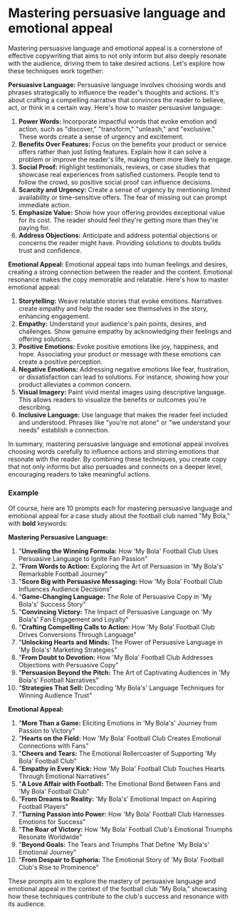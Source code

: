 # Mastering persuasive language and emotional appeal

Mastering persuasive language and emotional appeal is a cornerstone of effective copywriting that aims to not only inform but also deeply resonate with the audience, driving them to take desired actions. Let's explore how these techniques work together:

**Persuasive Language:** Persuasive language involves choosing words and phrases strategically to influence the reader's thoughts and actions. It's about crafting a compelling narrative that convinces the reader to believe, act, or think in a certain way. Here's how to master persuasive language:

1. **Power Words:** Incorporate impactful words that evoke emotion and action, such as "discover," "transform," "unleash," and "exclusive." These words create a sense of urgency and excitement.
2. **Benefits Over Features:** Focus on the benefits your product or service offers rather than just listing features. Explain how it can solve a problem or improve the reader's life, making them more likely to engage.
3. **Social Proof:** Highlight testimonials, reviews, or case studies that showcase real experiences from satisfied customers. People tend to follow the crowd, so positive social proof can influence decisions.
4. **Scarcity and Urgency:** Create a sense of urgency by mentioning limited availability or time-sensitive offers. The fear of missing out can prompt immediate action.
5. **Emphasize Value:** Show how your offering provides exceptional value for its cost. The reader should feel they're getting more than they're paying for.
6. **Address Objections:** Anticipate and address potential objections or concerns the reader might have. Providing solutions to doubts builds trust and confidence.

**Emotional Appeal:** Emotional appeal taps into human feelings and desires, creating a strong connection between the reader and the content. Emotional resonance makes the copy memorable and relatable. Here's how to master emotional appeal:

1. **Storytelling:** Weave relatable stories that evoke emotions. Narratives create empathy and help the reader see themselves in the story, enhancing engagement.
2. **Empathy:** Understand your audience's pain points, desires, and challenges. Show genuine empathy by acknowledging their feelings and offering solutions.
3. **Positive Emotions:** Evoke positive emotions like joy, happiness, and hope. Associating your product or message with these emotions can create a positive perception.
4. **Negative Emotions:** Addressing negative emotions like fear, frustration, or dissatisfaction can lead to solutions. For instance, showing how your product alleviates a common concern.
5. **Visual Imagery:** Paint vivid mental images using descriptive language. This allows readers to visualize the benefits or outcomes you're describing.
6. **Inclusive Language:** Use language that makes the reader feel included and understood. Phrases like "you're not alone" or "we understand your needs" establish a connection.

In summary, mastering persuasive language and emotional appeal involves choosing words carefully to influence actions and stirring emotions that resonate with the reader. By combining these techniques, you create copy that not only informs but also persuades and connects on a deeper level, encouraging readers to take meaningful actions.

### Example

Of course, here are 10 prompts each for mastering persuasive language and emotional appeal for a case study about the football club named "My Bola," with **bold** keywords:

**Mastering Persuasive Language:**

1. "**Unveiling the Winning Formula:** How 'My Bola' Football Club Uses Persuasive Language to Ignite Fan Passion"
2. "**From Words to Action:** Exploring the Art of Persuasion in 'My Bola's' Remarkable Football Journey"
3. "**Score Big with Persuasive Messaging:** How 'My Bola' Football Club Influences Audience Decisions"
4. "**Game-Changing Language:** The Role of Persuasive Copy in 'My Bola's' Success Story"
5. "**Convincing Victory:** The Impact of Persuasive Language on 'My Bola's' Fan Engagement and Loyalty"
6. "**Crafting Compelling Calls to Action:** How 'My Bola' Football Club Drives Conversions Through Language"
7. "**Unlocking Hearts and Minds:** The Power of Persuasive Language in 'My Bola's' Marketing Strategies"
8. "**From Doubt to Devotion:** How 'My Bola' Football Club Addresses Objections with Persuasive Copy"
9. "**Persuasion Beyond the Pitch:** The Art of Captivating Audiences in 'My Bola's' Football Narratives"
10. "**Strategies That Sell:** Decoding 'My Bola's' Language Techniques for Winning Audience Trust"

**Emotional Appeal:**

1. "**More Than a Game:** Eliciting Emotions in 'My Bola's' Journey from Passion to Victory"
2. "**Hearts on the Field:** How 'My Bola' Football Club Creates Emotional Connections with Fans"
3. "**Cheers and Tears:** The Emotional Rollercoaster of Supporting 'My Bola' Football Club"
4. "**Empathy in Every Kick:** How 'My Bola' Football Club Touches Hearts Through Emotional Narratives"
5. "**A Love Affair with Football:** The Emotional Bond Between Fans and 'My Bola' Football Club"
6. "**From Dreams to Reality:** 'My Bola's' Emotional Impact on Aspiring Football Players"
7. "**Turning Passion into Power:** How 'My Bola' Football Club Harnesses Emotions for Success"
8. "**The Roar of Victory:** How 'My Bola' Football Club's Emotional Triumphs Resonate Worldwide"
9. "**Beyond Goals:** The Tears and Triumphs That Define 'My Bola's' Emotional Journey"
10. "**From Despair to Euphoria:** The Emotional Story of 'My Bola' Football Club's Rise to Prominence"

These prompts aim to explore the mastery of persuasive language and emotional appeal in the context of the football club "My Bola," showcasing how these techniques contribute to the club's success and resonance with its audience.
